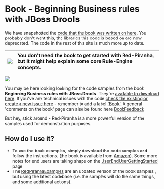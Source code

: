 # Book - Beginning Business rules with JBoss Drools

We have snapshotted the [code that the book was written on here](https://github.com/paulbrowne-irl/red-piranha/tree/v0.9). You probably don't want this, the libraries this code is based on are now deprecated. The code in the rest of this site is much more up to date.


| <img src='http://icons.iconarchive.com/icons/mart/glaze/48/man-icon.png' /> | You don't need the book to get started with Red-Piranha, but it might help explain some core Rule-Engine concepts. |
|:----------------------------------------------------------------------------|:-------------------------------------------------------------------------------------------------------------------|

[![](http://rcm-images.amazon.com/images/I/511yB7Fl-SL._SL110_.jpg)](http://www.amazon.co.uk/dp/1847196063?tag=firstparnet-21&camp=1406&creative=6394&linkCode=as1&creativeASIN=1847196063&adid=0559JR8EAMSMXZ5S3ZWC&)

You may be here looking looking for the code samples from the book **Beginning Business rules with JBoss Drools**. They're [available to download here](http://code.google.com/p/red-piranha/downloads/list?can=2&q=label%3Adroolsbook&colspec=Filename+Summary+Uploaded+ReleaseDate+Size+DownloadCount). If you've any technical issues with the code [check the existing or create a new issue here](http://code.google.com/p/red-piranha/issues/list?can=1&q=&colspec=ID+Type+Status+Priority+Milestone+Owner+Summary&cells=tiles) - remember to add a label ['Book'](http://code.google.com/p/red-piranha/issues/list?can=2&q=book&colspec=ID+Type+Status+Priority+Milestone+Owner+Labels+Summary&x=priority&y=owner&cells=tiles). A general 'comments on the book' page can also be found here [BookFeedback](BookFeedback.md)

But hey, stick around - Red-Piranha is a more powerful version of the samples used for demonstration purposes.


## How do I use it? ##
  * To use the book examples, simply download the code samples and follow the instructions. (the book is available from [Amazon](http://www.amazon.co.uk/dp/1847196063?tag=firstparnet-21&camp=1406&creative=6394&linkCode=as1&creativeASIN=1847196063&adid=0559JR8EAMSMXZ5S3ZWC&)). Some more notes for end users are taking shape on the [UserEndUserGettingStarted](UserEndUserGettingStarted.md) page
  * The [RedPiranhaExamples](RedPiranhaExamples.md) are an updated version of the book samples , but using the latest codebase (i.e. the samples will do the same things, and some additional actions).

